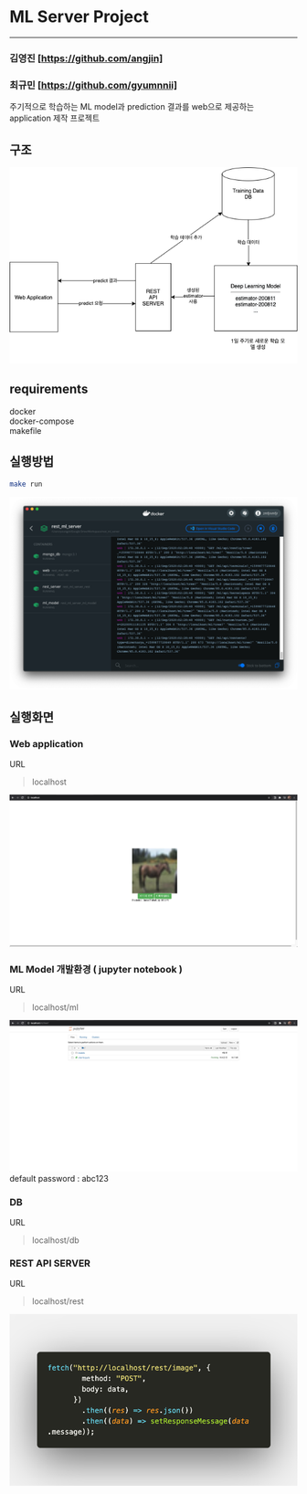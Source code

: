 # ML Server Project

---

### 김영진 [https://github.com/angjin]

### 최규민 [https://github.com/gyumnnii]

주기적으로 학습하는 ML model과 prediction 결과를 web으로 제공하는 application 제작 프로젝트

## 구조

![structure](./images/ML_REST_SERVER.png)

## requirements

docker  
docker-compose  
makefile

## 실행방법

```bash
make run
```

![docker_dashboard](./images/docker_dashboard.png)

## 실행화면

### Web application

URL

> localhost

![web_application](./images/web_application.png)

### ML Model 개발환경 ( jupyter notebook )

URL

> localhost/ml

![ml_jupyter](./images/ml_model_jupyter.png)
default password : abc123

### DB

URL

> localhost/db

### REST API SERVER

URL

> localhost/rest

![rest_server_fetch](./images/rest_fetch.png)
